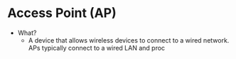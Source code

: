 # Access Point (AP)
- What?
	- A device that allows wireless devices to connect to a wired network. APs typically connect to a wired LAN and proc